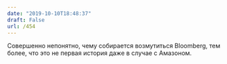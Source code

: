 ```yaml
---
date: "2019-10-10T18:48:37"
draft: False
url: /454
---
```


Совершенно непонятно, чему собирается возмутиться Bloomberg, тем более, что это не первая история даже в случае с Амазоном.
